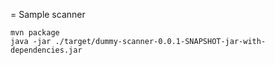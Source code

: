 = Sample scanner

    mvn package
    java -jar ./target/dummy-scanner-0.0.1-SNAPSHOT-jar-with-dependencies.jar
